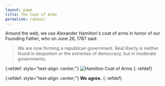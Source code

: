 ```yaml
---
layout: page
title: The Coat of Arms
permalink: /about/
---
```


Around the web, we use Alexander Hamilton's coat of arms in honor of our
 Founding Father, who on June 26, 1787 said: 

> We are now forming a republican government. Real liberty is neither found in 
despotism or the extremes of democracy, but in moderate governments.

{:refdef: style="text-align: center;"}
![Hamilton Coat of Arms](https://avatars2.githubusercontent.com/u/25442871?v=7&s=230)
{: refdef}

{:refdef: style="text-align: center;"}
**We agree.**
{: refdef}
